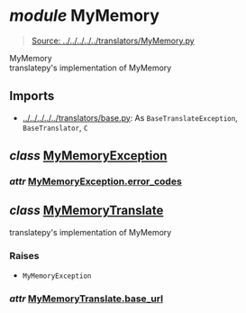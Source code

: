 # *module* **MyMemory**

> [Source: ../../../../../translators/MyMemory.py](../../../../../translators/MyMemory.py#L0)

MyMemory  
translatepy's implementation of MyMemory

## Imports

- [../../../../../translators/base.py](../../../../../translators/base.py): As `BaseTranslateException`, `BaseTranslator`, `C`

## *class* [**MyMemoryException**](../../../../../translators/MyMemory.py#L16-L19)

### *attr* [MyMemoryException.**error_codes**](../../../../../translators/MyMemory.py#L17)

## *class* [**MyMemoryTranslate**](../../../../../translators/MyMemory.py#L22-L81)

translatepy's implementation of MyMemory

### Raises

- `MyMemoryException`

### *attr* [MyMemoryTranslate.**base_url**](../../../../../translators/MyMemory.py#L26)
